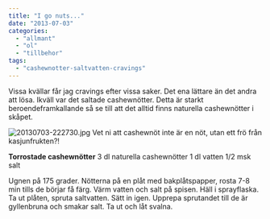 ```yaml
---
title: "I go nuts..."
date: "2013-07-03"
categories: 
  - "allmant"
  - "ol"
  - "tillbehor"
tags: 
  - "cashewnotter-saltvatten-cravings"
---
```


Vissa kvällar får jag cravings efter vissa saker. Det ena lättare än det andra att lösa. Ikväll var det saltade cashewnötter. Detta är starkt beroendeframkallande så se till att det alltid finns naturella cashewnötter i skåpet.  
  
![20130703-222730.jpg](/static/img/20130703-222730.jpg) Vet ni att cashewnöt inte är en nöt, utan ett frö från kasjunfrukten?!

**Torrostade cashewnötter** 3 dl naturella cashewnötter 1 dl vatten 1/2 msk salt

Ugnen på 175 grader. Nötterna på en plåt med bakplåtspapper, rosta 7-8 min tills de börjar få färg. Värm vatten och salt på spisen. Häll i sprayflaska. Ta ut plåten, spruta saltvatten. Sätt in igen. Upprepa sprutandet till de är gyllenbruna och smakar salt. Ta ut och låt svalna.
